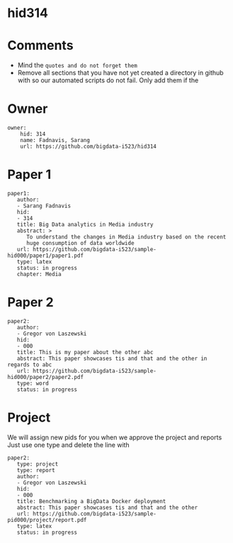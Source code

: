 # hid314
# Comments

* Mind the ```quotes and do not forget them```
* Remove all sections that you have not yet created a directory in github with so our automated scripts do not fail. Only add them if the 

# Owner

```
owner:
    hid: 314
    name: Fadnavis, Sarang
    url: https://github.com/bigdata-i523/hid314
```

# Paper 1

```
paper1:
   author: 
   - Sarang Fadnavis
   hid:
   - 314
   title: Big Data analytics in Media industry
   abstract: >
      To understand the changes in Media industry based on the recent
      huge consumption of data worldwide 
   url: https://github.com/bigdata-i523/sample-hid000/paper1/paper1.pdf
   type: latex
   status: in progress
   chapter: Media
```
   
# Paper 2

```
paper2:
   author: 
   - Gregor von Laszewski
   hid:
   - 000
   title: This is my paper about the other abc
   abstract: This paper showcases tis and that and the other in regards to abc
   url: https://github.com/bigdata-i523/sample-hid000/paper2/paper2.pdf   
   type: word
   status: in progress
```

# Project 

We will assign new pids for you when we approve the project and reports   
Just use one type and delete the line with 

```
paper2:
   type: project
   type: report
   author: 
   - Gregor von Laszewski
   hid:
   - 000
   title: Benchmarking a BigData Docker deployment
   abstract: This paper showcases tis and that and the other 
   url: https://github.com/bigdata-i523/sample-pid000/project/report.pdf
   type: latex
   status: in progress
```
   
